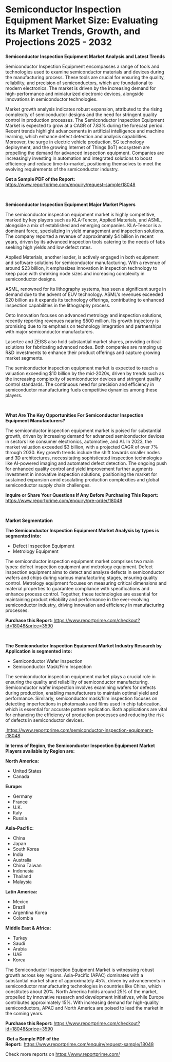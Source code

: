 <p><h1>Semiconductor Inspection Equipment Market Size: Evaluating its Market Trends, Growth, and Projections 2025 - 2032</h1></p><p><strong>Semiconductor Inspection Equipment Market Analysis and Latest Trends</strong></p>
<p><p>Semiconductor Inspection Equipment encompasses a range of tools and technologies used to examine semiconductor materials and devices during the manufacturing process. These tools are crucial for ensuring the quality, reliability, and precision of semiconductors, which are foundational to modern electronics. The market is driven by the increasing demand for high-performance and miniaturized electronic devices, alongside innovations in semiconductor technologies.</p><p>Market growth analysis indicates robust expansion, attributed to the rising complexity of semiconductor designs and the need for stringent quality control in production processes. The Semiconductor Inspection Equipment Market is expected to grow at a CAGR of 7.83% during the forecast period. Recent trends highlight advancements in artificial intelligence and machine learning, which enhance defect detection and analysis capabilities. Moreover, the surge in electric vehicle production, 5G technology deployment, and the growing Internet of Things (IoT) ecosystem are propelling the demand for advanced inspection equipment. Companies are increasingly investing in automation and integrated solutions to boost efficiency and reduce time-to-market, positioning themselves to meet the evolving requirements of the semiconductor industry.</p></p>
<p><strong>Get a Sample PDF of the Report:&nbsp;</strong> <a href="https://www.reportprime.com/enquiry/request-sample/18048?utm_campaign=2012&utm_medium=2&utm_source=Github&utm_content=ia&utm_term=18032025&utm_id=semiconductor-inspection-equipment">https://www.reportprime.com/enquiry/request-sample/18048</a></p>
<p>&nbsp;</p>
<p><strong>Semiconductor Inspection Equipment Major Market Players</strong></p>
<p><p>The semiconductor inspection equipment market is highly competitive, marked by key players such as KLA-Tencor, Applied Materials, and ASML, alongside a mix of established and emerging companies. KLA-Tencor is a dominant force, specializing in yield management and inspection solutions. The company reported a revenue of approximately $4 billion in recent years, driven by its advanced inspection tools catering to the needs of fabs seeking high yields and low defect rates.</p><p>Applied Materials, another leader, is actively engaged in both equipment and software solutions for semiconductor manufacturing. With a revenue of around $23 billion, it emphasizes innovation in inspection technology to keep pace with shrinking node sizes and increasing complexity in semiconductor designs.</p><p>ASML, renowned for its lithography systems, has seen a significant surge in demand due to the advent of EUV technology. ASML's revenues exceeded $20 billion as it expands its technology offerings, contributing to enhanced inspection capabilities in the lithography process.</p><p>Onto Innovation focuses on advanced metrology and inspection solutions, recently reporting revenues nearing $500 million. Its growth trajectory is promising due to its emphasis on technology integration and partnerships with major semiconductor manufacturers.</p><p>Lasertec and ZEISS also hold substantial market shares, providing critical solutions for fabricating advanced nodes. Both companies are ramping up R&D investments to enhance their product offerings and capture growing market segments.</p><p>The semiconductor inspection equipment market is expected to reach a valuation exceeding $10 billion by the mid-2020s, driven by trends such as the increasing complexity of semiconductor devices and stringent quality control standards. The continuous need for precision and efficiency in semiconductor manufacturing fuels competitive dynamics among these players.</p></p>
<p>&nbsp;</p>
<p><strong>What Are The Key Opportunities For Semiconductor Inspection Equipment Manufacturers?</strong></p>
<p><p>The semiconductor inspection equipment market is poised for substantial growth, driven by increasing demand for advanced semiconductor devices in sectors like consumer electronics, automotive, and AI. In 2023, the market valuation exceeded $3 billion, with a projected CAGR of over 7% through 2030. Key growth trends include the shift towards smaller nodes and 3D architectures, necessitating sophisticated inspection technologies like AI-powered imaging and automated defect detection. The ongoing push for enhanced quality control and yield improvement further augments investment in innovative inspection solutions, positioning the market for sustained expansion amid escalating production complexities and global semiconductor supply chain challenges.</p></p>
<p><strong>Inquire or Share Your Questions If Any Before Purchasing This Report:</strong> <a href="https://www.reportprime.com/enquiry/pre-order/18048?utm_campaign=2012&utm_medium=2&utm_source=Github&utm_content=ia&utm_term=18032025&utm_id=semiconductor-inspection-equipment">https://www.reportprime.com/enquiry/pre-order/18048</a></p>
<p>&nbsp;</p>
<p><strong>Market Segmentation</strong></p>
<p><strong>The Semiconductor Inspection Equipment Market Analysis by types is segmented into:</strong></p>
<p><ul><li>Defect Inspection Equipment</li><li>Metrology Equipment</li></ul></p>
<p><p>The semiconductor inspection equipment market comprises two main types: defect inspection equipment and metrology equipment. Defect inspection equipment aims to detect and analyze defects in semiconductor wafers and chips during various manufacturing stages, ensuring quality control. Metrology equipment focuses on measuring critical dimensions and material properties to guarantee compliance with specifications and enhance process control. Together, these technologies are essential for maintaining product reliability and performance in the ever-evolving semiconductor industry, driving innovation and efficiency in manufacturing processes.</p></p>
<p><strong>Purchase this Report:&nbsp;</strong><a href="https://www.reportprime.com/checkout?id=18048&price=3590&utm_campaign=2012&utm_medium=2&utm_source=Github&utm_content=ia&utm_term=18032025&utm_id=semiconductor-inspection-equipment">https://www.reportprime.com/checkout?id=18048&price=3590</a></p>
<p>&nbsp;</p>
<p><strong>The Semiconductor Inspection Equipment Market Industry Research by Application is segmented into:</strong></p>
<p><ul><li>Semiconductor Wafer Inspection</li><li>Semiconductor Mask/Film Inspection</li></ul></p>
<p><p>The semiconductor inspection equipment market plays a crucial role in ensuring the quality and reliability of semiconductor manufacturing. Semiconductor wafer inspection involves examining wafers for defects during production, enabling manufacturers to maintain optimal yield and performance. Similarly, semiconductor mask/film inspection focuses on detecting imperfections in photomasks and films used in chip fabrication, which is essential for accurate pattern replication. Both applications are vital for enhancing the efficiency of production processes and reducing the risk of defects in semiconductor devices.</p></p>
<p><a href="https://www.reportprime.com/semiconductor-inspection-equipment-r18048?utm_campaign=2012&utm_medium=2&utm_source=Github&utm_content=ia&utm_term=18032025&utm_id=semiconductor-inspection-equipment">&nbsp;https://www.reportprime.com/semiconductor-inspection-equipment-r18048</a></p>
<p><strong>In terms of Region, the Semiconductor Inspection Equipment Market Players available by Region are:</strong></p>
<p>
    <p> <strong> North America: </strong>
        <ul>
            <li>United States</li>
            <li>Canada</li>
        </ul>
        </p> 
    <p> <strong> Europe: </strong>
        <ul>
            <li>Germany</li>
            <li>France</li>
            <li>U.K.</li>
            <li>Italy</li>
            <li>Russia</li>
        </ul>
        </p> 
    <p> <strong> Asia-Pacific: </strong>
        <ul>
            <li>China</li>
            <li>Japan</li>
            <li>South Korea</li>
            <li>India</li>
            <li>Australia</li>
            <li>China Taiwan</li>
            <li>Indonesia</li>
            <li>Thailand</li>
            <li>Malaysia</li>
        </ul>
        </p> 
    <p> <strong> Latin America: </strong>
        <ul>
            <li>Mexico</li>
            <li>Brazil</li>
            <li>Argentina Korea</li>
            <li>Colombia</li>
        </ul>
        </p> 
    <p> <strong> Middle East & Africa: </strong>
        <ul>
            <li>Turkey</li>
            <li>Saudi</li>
            <li>Arabia</li>
            <li>UAE</li>
            <li>Korea</li>
        </ul>
    </p>
    </p>
<p><p>The Semiconductor Inspection Equipment Market is witnessing robust growth across key regions. Asia-Pacific (APAC) dominates with a substantial market share of approximately 45%, driven by advancements in semiconductor manufacturing technologies in countries like China, which constitutes about 20%. North America holds around 25% of the market, propelled by innovative research and development initiatives, while Europe contributes approximately 15%. With increasing demand for high-quality semiconductors, APAC and North America are poised to lead the market in the coming years.</p></p>
<p><strong>Purchase this Report: </strong><a href="https://www.reportprime.com/checkout?id=18048&price=3590&utm_campaign=2012&utm_medium=2&utm_source=Github&utm_content=ia&utm_term=18032025&utm_id=semiconductor-inspection-equipment">https://www.reportprime.com/checkout?id=18048&price=3590</a></p>
<p>&nbsp;<strong>Get a Sample PDF of the Report:&nbsp;&nbsp;</strong><a href="https://www.reportprime.com/enquiry/request-sample/18048?utm_campaign=2012&utm_medium=2&utm_source=Github&utm_content=ia&utm_term=18032025&utm_id=semiconductor-inspection-equipment">https://www.reportprime.com/enquiry/request-sample/18048</a></p>
<p><strong></strong></p>
<p>Check more reports on <a href="https://www.reportprime.com/?utm_campaign=2012&utm_medium=2&utm_source=Github&utm_content=ia&utm_term=18032025&utm_id=semiconductor-inspection-equipment">https://www.reportprime.com/</a></p>